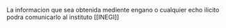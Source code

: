 La informacion que sea obtenida mediente engano o cualquier echo ilicito podra comunicarlo al instituto 
[[INEGI]]
